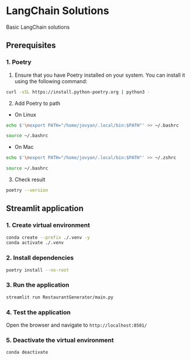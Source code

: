 # LangChain Solutions


Basic LangChain solutions

## Prerequisites

### 1. Poetry

1. Ensure that you have Poetry installed on your system. You can install it using the following command:

```bash
curl -sSL https://install.python-poetry.org | python3 -
```

2. Add Poetry to path

- On Linux

```bash
echo $'\nexport PATH="/home/jovyan/.local/bin:$PATH"' >> ~/.bashrc

source ~/.bashrc
```

- On Mac

```bash
echo $'\nexport PATH="/home/jovyan/.local/bin:$PATH"' >> ~/.zshrc

source ~/.bashrc
```

3. Check result

```bash
poetry --version
```


## Streamlit application

### 1. Create virtual environment

```bash
conda create --prefix ./.venv -y
conda activate ./.venv
```

### 2. Install dependencies

```bash
poetry install --no-root
```

### 3. Run the application

```bash
streamlit run RestaurantGenerator/main.py
```

### 4. Test the application

Open the browser and navigate to `http://localhost:8501/`

### 5. Deactivate the virtual environment

```bash
conda deactivate
```
